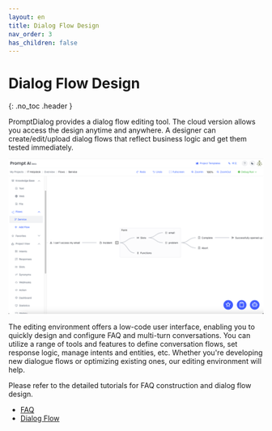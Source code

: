 ```yaml
---
layout: en
title: Dialog Flow Design
nav_order: 3
has_children: false
---
```

# Dialog Flow Design
{: .no_toc .header }

PromptDialog provides a dialog flow editing tool.  The cloud version allows you access the design anytime and anywhere. A designer can create/edit/upload dialog flows that reflect business logic and get them tested immediately. 

![cloud_design.png](/assets/images/cloud_design/01-cloud_design.png)

The editing environment offers a low-code user interface, enabling you to quickly design and configure FAQ and multi-turn conversations. You can utilize a range of tools and features to define conversation flows, set response logic, manage intents and entities, etc.  Whether you're developing new dialogue flows or optimizing existing ones, our editing environment will help.

<!-- Upon the completion of editing, PromptDialog allows you to deploy the model to run in your own environment. This provides you with greater flexibility and control, enabling customization and integration of the chatbot with your existing systems. You can run the model in a local environment, achieving faster response times and maintaining data privacy. -->

Please refer to the detailed tutorials for FAQ construction and dialog flow design.
- [FAQ](/docs/tutorial/faq/)
- [Dialog Flow](/docs/tutorial/flow/)
